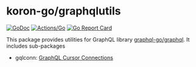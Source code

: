 # koron-go/graphqlutils

[![GoDoc](https://godoc.org/github.com/koron-go/graphqlutils?status.svg)](https://godoc.org/github.com/koron-go/graphqlutils)
[![Actions/Go](https://github.com/koron-go/graphqlutils/workflows/Go/badge.svg)](https://github.com/koron-go/graphqlutils/actions?query=workflow%3AGo)
[![Go Report Card](https://goreportcard.com/badge/github.com/koron-go/graphqlutils)](https://goreportcard.com/report/github.com/koron-go/graphqlutils)

This package provides utilities for GraphQL library [graphql-go/graphql][gql].
It includes sub-packages

* gqlconn: [GraphQL Cursor Connections][conns]

[gql]:https://github.com/graphql-go/graphql
[conns]:https://facebook.github.io/relay/graphql/connections.htm
